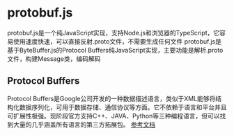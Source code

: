 # protobuf.js
protobuf.js是一个纯JavaScript实现，支持Node.js和浏览器的TypeScript，它容易使用速度快速，可以直接反射.proto文件，不需要生成任何文件
protobuf.js是基于ByteBuffer.js的Protocol Buffers纯JavaScript实现，主要功能是解析.proto文件，构建Message类，编码解码

## Protocol Buffers
Protocol Buffers是Google公司开发的一种数据描述语言，类似于XML能够将结构化数据序列化，可用于数据存储、通信协议等方面。它不依赖于语言和平台并且可扩展性极强。现阶段官方支持C++、JAVA、Python等三种编程语言，但可以找到大量的几乎涵盖所有语言的第三方拓展包。
[参考文档](Protocol-Buffers.md)


